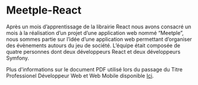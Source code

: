 # Meetple-React

Après un mois d’apprentissage de la librairie React nous avons consacré un mois à la réalisation d’un projet d’une application web nommé “Meetple”, nous sommes partie sur l’idée d’une application web permettant d’organiser des évènements autours du jeu de société.
L’équipe était composée de quatre personnes dont deux développeurs React et deux développeurs Symfony.

Plus d'informations sur le document PDF utilisé lors du passage du Titre Professionel Développeur Web et Web Mobile disponible [Ici](./docs/Meetple.pdf).

